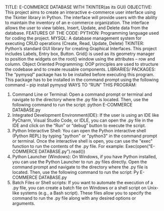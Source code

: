TITLE: E-COMMERCE DATABASE WITH TKINTER(as its GUI)
OBJECTIVE: This project aims to create an interactive e-commerce user interface using the Tkinter library in Python. The interface will provide users with the ability to maintain the inventory of an e-commerce organization. The interface allows the user to view tables, Insert, Update, and Delete data from the database.
FEATURES OF THE CODE:
PYTHON: Programming language used for coding the project.
MYSQL: A database management system for executing CRUD operations (Create, Read, Update, Delete)
TKINTER: Python’s standard GUI library for creating Graphical Interfaces. This project includes Labels, Entry box, Button. Grid() is used as its geometry manager to position the widgets on the root() window using the attributes – row and column.
Object Oriented Programming: OOP principles are used to structure the codebase and to create reusable components.
LIBRARIES/ PACKAGES: The “pymysql” package has to be installed before executing this program. This package has to be installed in the command prompt using the following command – pip install pymysql
WAYS TO “RUN” THIS PROGRAM:
1.	Command Line or Terminal:
Open a command prompt or terminal and navigate to the directory where the .py file is located. Then, use the following command to run the script:
python E-COMMERCE DATABASE.py
2.	Integrated Development Environment(IDE):
If the user is using an IDE like PyCharm, Visual Studio Code, or IDLE, you can open the .py file in the IDE and click on the “Run” or “debug” button to execute the script.
3.	Python Interactive Shell: You can open the Python interactive shell (Python REPL) by typing "python" or "python3" in the command prompt or terminal. Once the interactive shell is open, you can use the "exec" function to run the contents of the .py file. For example:
Exec(open(“E-COMMERCE DATABASE.py”).read())
4.	Python Launcher (Windows): On Windows, if you have Python installed, you can use the Python Launcher to run .py files directly. Open the command prompt and navigate to the directory where the .py file is located. Then, use the following command to run the script:
Py E-COMMERCE DATABASE.py
5.	Batch Files or Shell scripts:
If you want to automate the execution of a .py file, you can create a batch file on Windows or a shell script on Unix-like systems (e.g., a Bash script).
These files allow you to specify the command to run the .py file along with any desired options or arguments.


